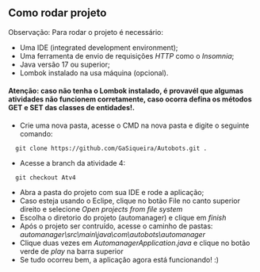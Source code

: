 ## Como rodar projeto
Observação: Para rodar o projeto é necessário:
- Uma IDE (integrated development environment);
- Uma ferramenta de envio de requisições *HTTP* como o *Insomnia*;
- Java versão 17 ou superior;
- Lombok instalado na usa máquina (opcional).<br/>
#### Atenção: caso não tenha o Lombok instalado, é provavél que algumas atividades não funcionem corretamente, caso ocorra defina os métodos GET e SET das classes de entidades!.

- Crie uma nova pasta, acesse o CMD na nova pasta e digite o seguinte comando:
  
```
  git clone https://github.com/GaSiqueira/Autobots.git .
```
- Acesse a branch da atividade 4:

```
  git checkout Atv4
```
- Abra a pasta do projeto com sua IDE e rode a aplicação;
- Caso esteja usando o Eclipe, clique no botão File no canto superior direito e selecione *Open projects from file system*
- Escolha o diretorio do projeto (automanager) e clique em *finish*
- Após o projeto ser contruído, acesse o caminho de pastas: *automanager\src\main\java\com\autobots\automanager*
- Clique duas vezes em *AutomanagerApplication.java* e clique no botão verde de *play* na barra superior
- Se tudo ocorreu bem, a aplicação agora está funcionando! :)
